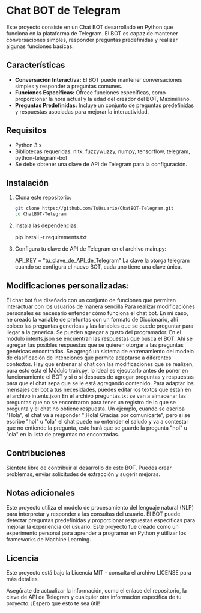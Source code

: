 # Chat BOT de Telegram

Este proyecto consiste en un Chat BOT desarrollado en Python que funciona en la plataforma de Telegram. El BOT es capaz de mantener conversaciones simples, responder preguntas predefinidas y realizar algunas funciones básicas.

## Características

- **Conversación Interactiva:** El BOT puede mantener conversaciones simples y responder a preguntas comunes.
- **Funciones Específicas:** Ofrece funciones específicas, como proporcionar la hora actual y la edad del creador del BOT, Maximiliano.
- **Preguntas Predefinidas:** Incluye un conjunto de preguntas predefinidas y respuestas asociadas para mejorar la interactividad.

## Requisitos

- Python 3.x
- Bibliotecas requeridas: nltk, fuzzywuzzy, numpy, tensorflow, telegram, python-telegram-bot
- Se debe obtener una clave de API de Telegram para la configuración.

## Instalación

1. Clona este repositorio:

   ```bash
   git clone https://github.com/TuUsuario/ChatBOT-Telegram.git
   cd ChatBOT-Telegram

2. Instala las dependencias:

    pip install -r requirements.txt

3. Configura tu clave de API de Telegram en el archivo main.py:

    API_KEY = "tu_clave_de_API_de_Telegram"
    La clave la otorga telegram cuando se configura el nuevo BOT, cada uno tiene una clave única.

## Modificaciones personalizadas:

El chat bot fue diseñado con un conjunto de funciones que permiten interactuar con los usuarios de manera sencilla
Para realizar modificaciónes personales es necesario entender cómo funciona el chat bot. En mi caso, he creado la variable de prefuntas con un formato de Diccionario, ahi coloco las preguntas genericas y las fariables que se puede preguntar para llegar a la generica. Se pueden agregar a gusto del programador. 
En el módulo intents.json se encuentran las respuestas que busca el BOT. Ahí se agregan las posibles respuestas que se quieren otorgar a las preguntas genéricas encontradas. 
Se agregó un sistema de entrenamiento del modelo de clasificación de intenciones que permite adaptarse a diferentes contextos. Hay que entrenar al chat con las modificaciones que se realizen, para esto esta el Módulo train.py, lo ideal es ejecutarlo antes de poner en funcionamiente el BOT y si o si despues de agregar preguntas y respuestas para que el chat sepa que se le está agregando contenido.
Para adaptar los mensajes del bot a tus necesidades, puedes editar los textos que están en el archivo intents.json
En el archivo preguntas.txt se van a almacenar las preguntas que no se encontraron para tener un registro de lo que se pregunta y el chat no obtiene respuesta. Un ejemplo, cuando se escriba "Hola", el chat va a responder "¡Hola! Gracias por comunicarte", pero si se escribe "hol" u "ola" el chat puede no entender el saludo y va a contestar que no entiende la pregunta, esto hará que se guarde la pregunta "hol" u "ola" en la lista de preguntas no encontradas. 

## Contribuciones
Siéntete libre de contribuir al desarrollo de este BOT. Puedes crear problemas, enviar solicitudes de extracción y sugerir mejoras.

## Notas adicionales
Este proyecto utiliza el modelo de procesamiento del lenguaje natural (NLP) para interpretar y responder a las consultas del usuario.
El BOT puede detectar preguntas predefinidas y proporcionar respuestas específicas para mejorar la experiencia del usuario.
Este proyecto fue creado como un experimento personal para aprender a programar en Python y utilizar los frameworks de Machine Learning.

## Licencia
Este proyecto está bajo la Licencia MIT - consulta el archivo LICENSE para más detalles.


Asegúrate de actualizar la información, como el enlace del repositorio, la clave de API de Telegram y cualquier otra información específica de tu proyecto. ¡Espero que esto te sea útil!
